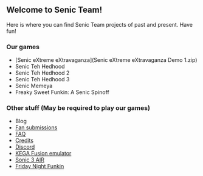 ## Welcome to Senic Team!

Here is where you can find Senic Team projects of past and present. Have fun!

### Our games

- [Senic eXtreme eXtravaganza](Senic eXtreme eXtravaganza Demo 1.zip)
- Senic Teh Hedhood
- Senic Teh Hedhood 2
- Senic Teh Hedhood 3
- Senic Memeya
- Freaky Sweet Funkin: A Senic Spinoff

### Other stuff (May be required to play our games)

- Blog
- [Fan submissions](https://thekingdudidly.github.io/SenicTeam.io-Fan-submissions/)
- [FAQ](https://thekingdudidly.github.io/SenicTeam.io-FAQ/)
- [Credits](https://thekingdudidly.github.io/SenicTeam.io-Credits/)
- [Discord](https://discord.gg/wjzF7NArAn)
- [KEGA Fusion emulator](https://www.carpeludum.com/kega-fusion/)
- [Sonic 3 AIR](https://sonic3air.org/)
- [Friday Night Funkin](https://ninja-muffin24.itch.io/funkin/)
